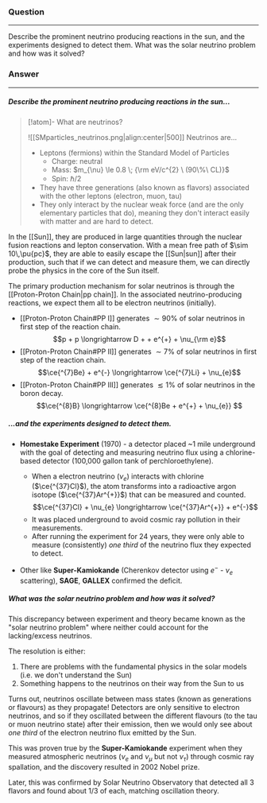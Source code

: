 ### Question
---
Describe the prominent neutrino producing reactions in the sun, and the experiments designed to detect them. What was the solar neutrino problem and how was it solved?

### Answer
---
##### Describe the prominent neutrino producing reactions in the sun...

> [!atom]- What are neutrinos?
>
> ![[SMparticles_neutrinos.png|align:center|500]]
> Neutrinos are...
> - Leptons (fermions) within the Standard Model of Particles
> 	- Charge: neutral
> 	- Mass: $m_{\nu} \le 0.8 \; {\rm eV/c^{2} \ (90\%\ CL)}$ 
> 	- Spin: $\hbar/2$
> - They have three generations (also known as flavors) associated with the other leptons (electron, muon, tau)
> - They only interact by the nuclear weak force (and are the only elementary particles that do), meaning they don't interact easily with matter and are hard to detect.

In the [[Sun]], they are produced in large quantities through the nuclear fusion reactions and lepton conservation. With a mean free path of $\sim 10\,\pu{pc}$, they are able to easily escape the [[Sun|sun]] after their production, such that if we can detect and measure them, we can directly probe the physics in the core of the Sun itself.

The primary production mechanism for solar neutrinos is through the [[Proton-Proton Chain|pp chain]]. In the associated neutrino-producing reactions, we expect them all to be electron neutrinos (initially).
- [[Proton-Proton Chain#PP I]] generates $\sim 90 \%$ of solar neutrinos in first step of the reaction chain. $$p + p \longrightarrow D + + e^{+} + \nu_{\rm e}$$
- [[Proton-Proton Chain#PP II]] generates $\sim 7 \%$ of solar neutrinos in first step of the reaction chain. $$\ce{^{7}Be} + e^{-} \longrightarrow \ce{^{7}Li} + \nu_{e}$$
- [[Proton-Proton Chain#PP III]] generates $\lesssim 1 \%$ of solar neutrinos in the boron decay. $$\ce{^{8}B} \longrightarrow \ce{^{8}Be + e^{+} + \nu_{e}} $$

##### ...and the experiments designed to detect them. 

- **Homestake Experiment** (1970) - a detector placed ~1 mile underground with the goal of detecting and measuring neutrino flux using a chlorine-based detector (100,000 gallon tank of perchloroethylene). 
	- When a electron neutrino ($\nu_{e}$) interacts with chlorine ($\ce{^{37}Cl}$), the atom transforms into a radioactive argon isotope ($\ce{^{37}Ar^{+}}$) that can be measured and counted. $$\ce{^{37}Cl} + \nu_{e} \longrightarrow \ce{^{37}Ar^{+}} + e^{-}$$
	- It was placed underground to avoid cosmic ray pollution in their measurements.
	- After running the experiment for 24 years, they were only able to measure (consistently) *one third* of the neutrino flux they expected to detect. 

- Other like **Super-Kamiokande** (Cherenkov detector using $e^{-}$ - $\nu_{e}$ scattering), **SAGE**, **GALLEX** confirmed the deficit.

##### What was the solar neutrino problem and how was it solved?

This discrepancy between experiment and theory became known as the "solar neutrino problem" where neither could account for the lacking/excess neutrinos.

The resolution is either:
1. There are problems with the fundamental physics in the solar models (i.e. we don't understand the Sun)
2. Something happens to the neutrinos on their way from the Sun to us

Turns out, neutrinos oscillate between mass states (known as generations or flavours) as they propagate! Detectors are only sensitive to electron neutrinos, and so if they oscillated between the different flavours (to the tau or muon neutrino state) after their emission, then we would only see about *one third* of the electron neutrino flux emitted by the Sun. 

This was proven true by the **Super-Kamiokande** experiment when they measured atmospheric neutrinos ($\nu_{e}$ and $\nu_{\mu}$ but not $\nu_{\tau}$) through cosmic ray spallation, and the discovery resulted in 2002 Nobel prize. 

Later, this was confirmed by Solar Neutrino Observatory that detected all 3 flavors and found about 1/3 of each, matching oscillation theory. 